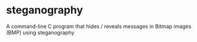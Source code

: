 # steganography
A command-line C program that hides / reveals messages in Bitmap images (BMP) using steganography 
